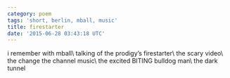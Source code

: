 ```yaml
---
category: poem
tags: 'short, berlin, mball, music'
title: firestarter
date: '2015-06-28 03:43:18 UTC'
---
```


i remember with mball\\
talking of the prodigy’s firestarter\\
the scary video\\
the change the channel music\\
the excited BITING bulldog man\\
the dark tunnel